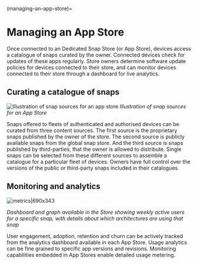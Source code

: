 (managing-an-app-store)=
# Managing an App Store

Once connected to an Dedicated Snap Store (or App Store), devices access a catalogue of snaps curated by the owner. Connected devices check for updates of these apps regularly. Store owners determine software update policies for devices connected to their store, and can monitor devices connected to their store through a dashboard for live analytics.
## Curating a catalogue of snaps
![Illustration of snap sources for an app store](https://assets.ubuntu.com/v1/ed56703e-17408ec8532971e81758606615e2f00440c74198_2_690x291.png)
*Illustration of snap sources for an App Store*

Snaps offered to fleets of authenticated and authorised devices can be curated from three content sources. The first source is the proprietary snaps published by the owner of the store. The second source is publicly available snaps from the global snap store. And the third source is snaps published by third-parties, that the owner is allowed to distribute. Single snaps can be selected from these different sources to assemble a catalogue for a particular fleet of devices. Owners have full control over the versions of the public or third-party snaps included in their catalogues.

## Monitoring and analytics
![metrics|690x343](upload://rSZYcvQq0EZNCyXQuIWNrow9BgJ.png)

*Dashboard and graph available in the Store showing weekly active users for a specific snap, with details about which architectures are using that snap*

User engagement, adoption, retention and churn can be actively tracked from the analytics dashboard available in each App Store. Usage analytics can be fine grained to specific app versions and revisions. Monitoring capabilities embedded in App Stores enable detailed usage metering.
